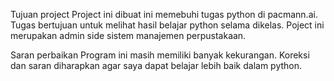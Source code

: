 Tujuan project
Project ini dibuat ini memebuhi tugas python di pacmann.ai. Tugas bertujuan untuk melihat hasil belajar python selama dikelas. Poject ini merupakan admin side sistem manajemen perpustakaan.

Saran perbaikan
Program ini masih memiliki banyak kekurangan. Koreksi dan saran diharapkan agar saya dapat belajar lebih baik dalam python.
